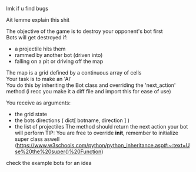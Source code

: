 lmk if u find bugs

Ait lemme explain this shit

The objective of the game is to destroy your opponent's bot first<br>
Bots will get destroyed if:

- a projectile hits them
- rammed by another bot (driven into)
- falling on a pit or driving off the map

The map is a grid defined by a continuous array of cells<br>
Your task is to make an 'AI'<br>
You do this by inheriting the Bot class and overriding the 'next_action' method (i recc you make it a diff file and import this for ease of use)

You receive as arguments:

- the grid state
- the bots directions ( dict[ botname, direction ] )
- the list of projectiles
  The method should return the next action your bot will perform
  TIP:
  You are free to override **init**, remember to initialize super class aswell (https://www.w3schools.com/python/python_inheritance.asp#:~:text=Use%20the%20super()%20Function)

check the example bots for an idea

